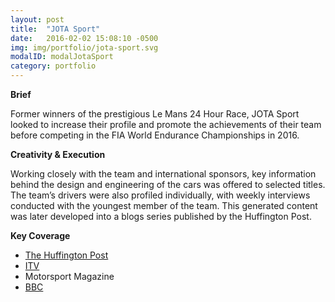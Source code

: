 ```yaml
---
layout: post
title:  "JOTA Sport"
date:   2016-02-02 15:08:10 -0500
img: img/portfolio/jota-sport.svg
modalID: modalJotaSport
category: portfolio
---
```


**Brief**

Former winners of the prestigious Le Mans 24 Hour Race, JOTA Sport looked to increase their profile and promote the achievements of their team before competing in the FIA World Endurance Championships in 2016.

**Creativity & Execution**

Working closely with the team and international sponsors, key information behind the design and engineering of the cars was offered to selected titles. The team’s drivers were also profiled individually, with weekly interviews conducted with the youngest member of the team. This generated content was later developed into a blogs series published by the Huffington Post.

**Key Coverage**

* <a href="http://www.huffingtonpost.co.uk/author/jake-dennis" target="_blank"> The Huffington Post </a>
* <a href="http://www.itv.com/news/meridian/update/2016-06-17/kent-motor-racing-team-geared-up-for-le-mans/" target="_blank"> ITV </a>
* Motorsport Magazine
* <a href="http://www.bbc.co.uk/programmes/p03wfksb" target="_blank"> BBC </a>

